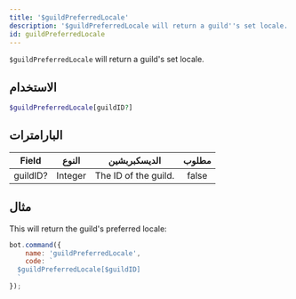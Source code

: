 ```yaml
---
title: '$guildPreferredLocale'
description: '$guildPreferredLocale will return a guild''s set locale.'
id: guildPreferredLocale
---
```


`$guildPreferredLocale` will return a guild's set locale.

## الاستخدام

```php
$guildPreferredLocale[guildID?]
```

## البارامترات

| Field    | النوع   | الديسكبربشين         | مطلوب |
| -------- | ------- | -------------------- |:-----:|
| guildID? | Integer | The ID of the guild. | false |

## مثال

This will return the guild's preferred locale:

```javascript
bot.command({
    name: 'guildPreferredLocale',
    code: `
  $guildPreferredLocale[$guildID]
  `
});
```
